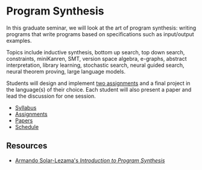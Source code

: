 # Program Synthesis

In this graduate seminar, we will look at the art of program synthesis:
writing programs that write programs based on specifications such as input/output examples.

Topics include inductive synthesis, bottom up search, top down search, constraints, miniKanren, SMT, version space algebra, e-graphs, abstract interpretation, library learning, stochastic search, neural guided search, neural theorem proving, large language models.

Students will design and implement [two assignments](assignments.html) and a final project in the language(s) of their choice.
Each student will also present a paper and lead the discussion for one session.

- [Syllabus](syllabus.html)
- [Assignments](assignments.html)
- [Papers](papers.html)
- [Schedule](schedule.html)

## Resources

- [Armando Solar-Lezama's _Introduction to Program Synthesis_](http://people.csail.mit.edu/asolar/SynthesisCourse/TOC.htm)
